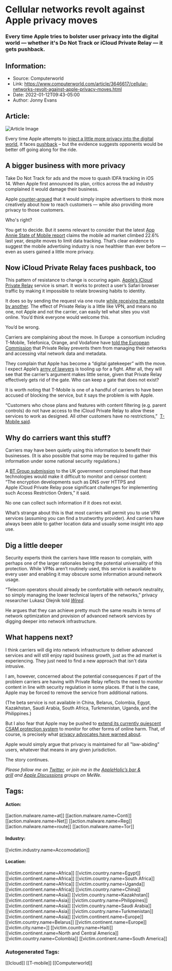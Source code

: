 # Cellular networks revolt against Apple privacy moves
### Every time Apple tries to bolster user privacy into the digital world — whether it's Do Not Track or iCloud Private Relay —  it gets pushback.

## Information:
+ Source: Computerworld
+ Link: https://www.computerworld.com/article/3646617/cellular-networks-revolt-against-apple-privacy-moves.html
+ Date: 2022-01-12T09:43-05:00
+ Author: Jonny Evans


## Article:
![Article Image](https://images.idgesg.net/images/article/2021/03/apple-privacy-100879405-large.jpg?auto=webp&quality=85,70)

Every time Apple attempts to [inject a little more privacy into the digital world](https://www.computerworld.com/article/3614148/apple-switches-off-the-open-web-by-making-it-better.html), it faces [pushback](https://www.computerworld.com/article/3601691/thoughts-on-apple-versus-facebook.html) – but the evidence suggests opponents would be better off going along for the ride.

**A bigger business with more privacy**
---------------------------------------

Take Do Not Track for ads and the move to quash IDFA tracking in iOS 14. When Apple first announced its plan, critics across the ad industry complained it would damage their business.

Apple [counter-argued](https://www.computerworld.com/article/3601691/thoughts-on-apple-versus-facebook.html) that it would simply inspire advertisers to think more creatively about how to reach customers — while also providing more privacy to those customers.  

Who's right?

You get to decide. But it seems relevant to consider that the latest [App Annie State of Mobile report](https://www.appannie.com/en/insights/market-data/state-of-mobile-2022/) claims the mobile ad market climbed 22.6% last year, despite moves to limit data tracking. That’s clear evidence to suggest the mobile advertising industry is now healthier than ever before — even as users gained a little more privacy.

**Now iCloud Private Relay faces pushback, too**
------------------------------------------------

This pattern of resistance to change is occuring again. [Apple’s iCloud Private Relay](https://www.computerworld.com/article/3645848/how-apples-icloud-private-relay-supports-enterprise-vpn.html) service is smart. It works to protect a user’s Safari browser traffic by making it impossible to relate browsing habits to identity.

It does so by sending the request via one route [while receiving the website by another](https://www.applemust.com/apple-cloudflare-solve-huge-web-security-flaw/). The effect of Private Relay is a little like VPN, and means no one, not Apple and not the carrier, can easily tell what sites you visit online. You’d think everyone would welcome this.

You’d be wrong.

Carriers are complaining about the move. In Europe  a consortium including T-Mobile, Telefonica, Orange, and Vodafone have [told the European Commission](https://www.telegraph.co.uk/business/2022/01/09/apple-fire-iphone-encryption-tech/) that Private Relay prevents them from managing their networks and accessing vital network data and metadata.

They complain that Apple has become a “digital gatekeeper” with the move. I expect Apple’s [army of lawyers](https://www.ped30.com/2022/01/11/why-apple-spends-a-fortune-on-lawyers/) is tooling up for a fight. After all, they will see that the carrier’s argument makes little sense, given that Private Relay effectively gets rid of the gate. Who can keep a gate that does not exist?

It is worth noting that T-Mobile is one of a handful of carriers to have been accused of blocking the service, but it says the problem is with Apple.

“Customers who chose plans and features with content filtering (e.g. parent controls) do not have access to the iCloud Private Relay to allow these services to work as designed. All other customers have no restrictions,”  [T-Mobile said](https://9to5mac.com/2022/01/10/t-mobile-block-icloud-private-relay/).

**Why do carriers want this stuff?**
------------------------------------

Carriers may have been quietly using this information to benefit their businesses. (It is also possible that some may be required to gather this information under some national security regulations.)

A [BT Group submission](https://committees.parliament.uk/writtenevidence/38771/html/) to the UK government complained that these technologies would make it difficult to monitor and censor content: “The encryption developments such as DNS over HTTPS and Apple iCloud Private Relay pose significant challenges for implementing such Access Restriction Orders,” it said.

No one can collect such information if it does not exist.

What’s strange about this is that most carriers will permit you to use VPN services (assuming you can find a trustworthy provider). And carriers have always been able to gather location data and usually some insight into app use.

**Dig a little deeper**
-----------------------

Security experts think the carriers have little reason to complain, with perhaps one of the larger rationales being the potential universality of this protection. While VPNs aren’t routinely used, this service is available to every user and enabling it may obscure some information around network usage.

“Telecom operators should already be comfortable with network neutrality, so simply managing the lower technical layers of the networks,” privacy researcher Lukasz Olejnik told *[Wired](https://www.wired.com/story/icloud-private-relay-blocking/)*.

He argues that they can achieve pretty much the same results in terms of network optimization and provision of advanced network services by digging deeper into network infrastructure.

**What happens next?**
----------------------

I think carriers will dig into network infrastructure to deliver advanced services and will still enjoy rapid business growth, just as the ad market is experiencing. They just need to find a new approach that isn't data intrusive.

I am, however, concerned about the potential consequences if part of the problem carriers are having with Private Relay reflects the need to monitor content in line with security regulation in some places. If that is the case, Apple may be forced to remove the service from additional nations.

(The beta service is not available in China, Belarus, Colombia, Egypt, Kazakhstan, Saudi Arabia, South Africa, Turkmenistan, Uganda, and the Philippines.)

But I also fear that Apple may be pushed to [extend its currently quiescent CSAM protection system](https://www.computerworld.com/article/3629434/apples-botched-csam-plan-shows-need-for-digital-rights.html) to monitor for other forms of online harm. That, of course, is precisely what [privacy advocates have warned about](https://www.applemust.com/90-ngos-ask-apple-to-think-again-on-surveillance-plan/).

Apple would simply argue that privacy is maintained for all "law-abiding" users, whatever that means in any given jurisdiction.

The story continues.

*Please follow me on [Twitter](https://twitter.com/jonnyevans_cw), or join me in the [AppleHolic’s bar & grill](https://mewe.com/join/appleholics_bar_and_grill) and [Apple Discussions](https://mewe.com/join/apple_discussions) groups on MeWe.*





## Tags:

#### Action:
[[action.malware.name=at]] [[action.malware.name=Conti]] [[action.malware.name=Net]] [[action.malware.name=Reg]] [[action.malware.name=route]] [[action.malware.name=Tor]]

#### Industry:
[[victim.industry.name=Accomodation]]

#### Location:
[[victim.continent.name=Africa]] [[victim.country.name=Egypt]] [[victim.continent.name=Africa]] [[victim.country.name=South Africa]] [[victim.continent.name=Africa]] [[victim.country.name=Uganda]] [[victim.continent.name=Africa]] [[victim.country.name=China]] [[victim.continent.name=Asia]] [[victim.country.name=Kazakhstan]] [[victim.continent.name=Asia]] [[victim.country.name=Philippines]] [[victim.continent.name=Asia]] [[victim.country.name=Saudi Arabia]] [[victim.continent.name=Asia]] [[victim.country.name=Turkmenistan]] [[victim.continent.name=Asia]] [[victim.continent.name=Europe]] [[victim.country.name=Belarus]] [[victim.continent.name=Europe]] [[victim.city.name=]] [[victim.country.name=Haiti]] [[victim.continent.name=North and Central America]] [[victim.country.name=Colombia]] [[victim.continent.name=South America]]

### Autogenerated Tags:
[[Icloud]] [[T-mobile]] [[Computerworld]]

